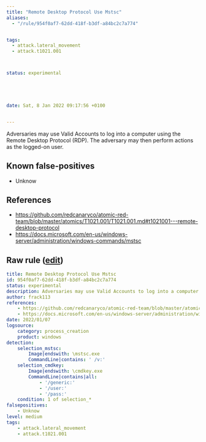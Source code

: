 ```yaml
---
title: "Remote Desktop Protocol Use Mstsc"
aliases:
  - "/rule/954f0af7-62dd-418f-b3df-a84bc2c7a774"


tags:
  - attack.lateral_movement
  - attack.t1021.001



status: experimental





date: Sat, 8 Jan 2022 09:17:56 +0100


---
```


Adversaries may use Valid Accounts to log into a computer using the Remote Desktop Protocol (RDP). The adversary may then perform actions as the logged-on user.

<!--more-->


## Known false-positives

* Unknow



## References

* https://github.com/redcanaryco/atomic-red-team/blob/master/atomics/T1021.001/T1021.001.md#t1021001---remote-desktop-protocol
* https://docs.microsoft.com/en-us/windows-server/administration/windows-commands/mstsc


## Raw rule ([edit](https://github.com/SigmaHQ/sigma/edit/master/rules/windows/process_creation/proc_creation_win_mstsc.yml))
```yaml
title: Remote Desktop Protocol Use Mstsc
id: 954f0af7-62dd-418f-b3df-a84bc2c7a774
status: experimental
description: Adversaries may use Valid Accounts to log into a computer using the Remote Desktop Protocol (RDP). The adversary may then perform actions as the logged-on user. 
author: frack113
references:
    - https://github.com/redcanaryco/atomic-red-team/blob/master/atomics/T1021.001/T1021.001.md#t1021001---remote-desktop-protocol
    - https://docs.microsoft.com/en-us/windows-server/administration/windows-commands/mstsc
date: 2022/01/07
logsource:
    category: process_creation
    product: windows
detection:
    selection_mstsc:
        Image|endswith: \mstsc.exe
        CommandLine|contains: ' /v:'
    selection_cmdkey:
        Image|endswith: \cmdkey.exe
        CommandLine|contains|all:
            - '/generic:'
            - '/user:'
            - '/pass:'
    condition: 1 of selection_*
falsepositives:
    - Unknow
level: medium
tags:
    - attack.lateral_movement
    - attack.t1021.001
```
